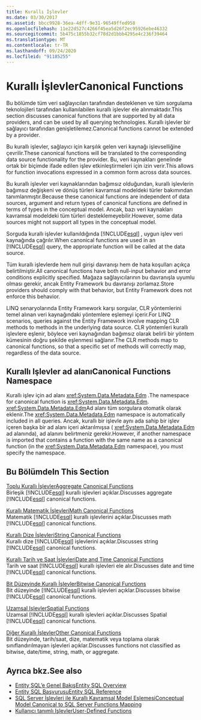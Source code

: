 ```yaml
---
title: Kurallı İşlevler
ms.date: 03/30/2017
ms.assetid: bbcc9928-36ea-4dff-9e31-96549ffed958
ms.openlocfilehash: 11e22d527c4266f45ea5d26f2ec95926ebe46332
ms.sourcegitcommit: 5b475c1855b32cf78d2d1bbb4295e4c236f39464
ms.translationtype: MT
ms.contentlocale: tr-TR
ms.lasthandoff: 09/24/2020
ms.locfileid: "91185255"
---
```

# <a name="canonical-functions"></a><span data-ttu-id="a6c04-102">Kurallı İşlevler</span><span class="sxs-lookup"><span data-stu-id="a6c04-102">Canonical Functions</span></span>

<span data-ttu-id="a6c04-103">Bu bölümde tüm veri sağlayıcıları tarafından desteklenen ve tüm sorgulama teknolojileri tarafından kullanılabilen kurallı işlevler ele alınmaktadır.</span><span class="sxs-lookup"><span data-stu-id="a6c04-103">This section discusses canonical functions that are supported by all data providers, and can be used by all querying technologies.</span></span> <span data-ttu-id="a6c04-104">Kurallı işlevler bir sağlayıcı tarafından genişletilemez.</span><span class="sxs-lookup"><span data-stu-id="a6c04-104">Canonical functions cannot be extended by a provider.</span></span>  
  
 <span data-ttu-id="a6c04-105">Bu kurallı işlevler, sağlayıcı için karşılık gelen veri kaynağı işlevselliğine çevrilir.</span><span class="sxs-lookup"><span data-stu-id="a6c04-105">These canonical functions will be translated to the corresponding data source functionality for the provider.</span></span> <span data-ttu-id="a6c04-106">Bu, veri kaynakları genelinde ortak bir biçimde ifade edilen işlev etkinleştirmeleri için izin verir.</span><span class="sxs-lookup"><span data-stu-id="a6c04-106">This allows for function invocations expressed in a common form across data sources.</span></span>  
  
 <span data-ttu-id="a6c04-107">Bu kurallı işlevler veri kaynaklarından bağımsız olduğundan, kurallı işlevlerin bağımsız değişkeni ve dönüş türleri kavramsal modeldeki türler bakımından tanımlanmıştır.</span><span class="sxs-lookup"><span data-stu-id="a6c04-107">Because these canonical functions are independent of data sources, argument and return types of canonical functions are defined in terms of types in the conceptual model.</span></span> <span data-ttu-id="a6c04-108">Ancak, bazı veri kaynakları kavramsal modeldeki tüm türleri desteklemeyebilir.</span><span class="sxs-lookup"><span data-stu-id="a6c04-108">However, some data sources might not support all types in the conceptual model.</span></span>  
  
 <span data-ttu-id="a6c04-109">Sorguda kurallı işlevler kullanıldığında [!INCLUDE[esql](../../../../../../includes/esql-md.md)] , uygun işlev veri kaynağında çağrılır.</span><span class="sxs-lookup"><span data-stu-id="a6c04-109">When canonical functions are used in an [!INCLUDE[esql](../../../../../../includes/esql-md.md)] query, the appropriate function will be called at the data source.</span></span>  
  
 <span data-ttu-id="a6c04-110">Tüm kurallı işlevlerde hem null girişi davranışı hem de hata koşulları açıkça belirtilmiştir.</span><span class="sxs-lookup"><span data-stu-id="a6c04-110">All canonical functions have both null-input behavior and error conditions explicitly specified.</span></span> <span data-ttu-id="a6c04-111">Mağaza sağlayıcılarının bu davranışla uyumlu olması gerekir, ancak Entity Framework bu davranışı zorlamaz.</span><span class="sxs-lookup"><span data-stu-id="a6c04-111">Store providers should comply with that behavior, but Entity Framework does not enforce this behavior.</span></span>  
  
 <span data-ttu-id="a6c04-112">LINQ senaryolarında Entity Framework karşı sorgular, CLR yöntemlerini temel alınan veri kaynağındaki yöntemlere eşlemeyi içerir.</span><span class="sxs-lookup"><span data-stu-id="a6c04-112">For LINQ scenarios, queries against the Entity Framework involve mapping CLR methods to methods in the underlying data source.</span></span> <span data-ttu-id="a6c04-113">CLR yöntemleri kurallı işlevlere eşlenir, böylece veri kaynağından bağımsız olarak belirli bir yöntem kümesinin doğru şekilde eşlenmesi sağlanır.</span><span class="sxs-lookup"><span data-stu-id="a6c04-113">The CLR methods map to canonical functions, so that a specific set of methods will correctly map, regardless of the data source.</span></span>  
  
## <a name="canonical-functions-namespace"></a><span data-ttu-id="a6c04-114">Kurallı Işlevler ad alanı</span><span class="sxs-lookup"><span data-stu-id="a6c04-114">Canonical Functions Namespace</span></span>  

 <span data-ttu-id="a6c04-115">Kurallı işlev için ad alanı <xref:System.Data.Metadata.Edm> .</span><span class="sxs-lookup"><span data-stu-id="a6c04-115">The namespace for canonical function is <xref:System.Data.Metadata.Edm>.</span></span> <span data-ttu-id="a6c04-116"><xref:System.Data.Metadata.Edm>Ad alanı tüm sorgulara otomatik olarak eklenir.</span><span class="sxs-lookup"><span data-stu-id="a6c04-116">The <xref:System.Data.Metadata.Edm> namespace is automatically included in all queries.</span></span> <span data-ttu-id="a6c04-117">Ancak, kurallı bir işlevle aynı ada sahip bir işlev içeren başka bir ad alanı içeri aktarılmışsa ( <xref:System.Data.Metadata.Edm> ad alanında), ad alanını belirtmeniz gerekir.</span><span class="sxs-lookup"><span data-stu-id="a6c04-117">However, if another namespace is imported that contains a function with the same name as a canonical function (in the <xref:System.Data.Metadata.Edm> namespace), you must specify the namespace.</span></span>  
  
## <a name="in-this-section"></a><span data-ttu-id="a6c04-118">Bu Bölümde</span><span class="sxs-lookup"><span data-stu-id="a6c04-118">In This Section</span></span>  

 [<span data-ttu-id="a6c04-119">Toplu Kurallı İşlevler</span><span class="sxs-lookup"><span data-stu-id="a6c04-119">Aggregate Canonical Functions</span></span>](aggregate-canonical-functions.md)  
 <span data-ttu-id="a6c04-120">Birleşik [!INCLUDE[esql](../../../../../../includes/esql-md.md)] kurallı işlevleri açıklar.</span><span class="sxs-lookup"><span data-stu-id="a6c04-120">Discusses aggregate [!INCLUDE[esql](../../../../../../includes/esql-md.md)] canonical functions.</span></span>  
  
 [<span data-ttu-id="a6c04-121">Kurallı Matematik İşlevleri</span><span class="sxs-lookup"><span data-stu-id="a6c04-121">Math Canonical Functions</span></span>](math-canonical-functions.md)  
 <span data-ttu-id="a6c04-122">Matematik [!INCLUDE[esql](../../../../../../includes/esql-md.md)] kurallı işlevlerini açıklar.</span><span class="sxs-lookup"><span data-stu-id="a6c04-122">Discusses math [!INCLUDE[esql](../../../../../../includes/esql-md.md)] canonical functions.</span></span>  
  
 [<span data-ttu-id="a6c04-123">Kurallı Dize İşlevleri</span><span class="sxs-lookup"><span data-stu-id="a6c04-123">String Canonical Functions</span></span>](string-canonical-functions.md)  
 <span data-ttu-id="a6c04-124">Kurallı dize [!INCLUDE[esql](../../../../../../includes/esql-md.md)] işlevlerini açıklar.</span><span class="sxs-lookup"><span data-stu-id="a6c04-124">Discusses string [!INCLUDE[esql](../../../../../../includes/esql-md.md)] canonical functions.</span></span>  
  
 [<span data-ttu-id="a6c04-125">Kurallı Tarih ve Saat İşlevleri</span><span class="sxs-lookup"><span data-stu-id="a6c04-125">Date and Time Canonical Functions</span></span>](date-and-time-canonical-functions.md)  
 <span data-ttu-id="a6c04-126">Tarih ve saat [!INCLUDE[esql](../../../../../../includes/esql-md.md)] kurallı işlevleri ele alır.</span><span class="sxs-lookup"><span data-stu-id="a6c04-126">Discusses date and time [!INCLUDE[esql](../../../../../../includes/esql-md.md)] canonical functions.</span></span>  
  
 [<span data-ttu-id="a6c04-127">Bit Düzeyinde Kurallı İşlevler</span><span class="sxs-lookup"><span data-stu-id="a6c04-127">Bitwise Canonical Functions</span></span>](bitwise-canonical-functions.md)  
 <span data-ttu-id="a6c04-128">Bit düzeyinde [!INCLUDE[esql](../../../../../../includes/esql-md.md)] kurallı işlevleri açıklar.</span><span class="sxs-lookup"><span data-stu-id="a6c04-128">Discusses bitwise [!INCLUDE[esql](../../../../../../includes/esql-md.md)] canonical functions.</span></span>  
  
 [<span data-ttu-id="a6c04-129">Uzamsal Işlevler</span><span class="sxs-lookup"><span data-stu-id="a6c04-129">Spatial Functions</span></span>](spatial-functions.md)  
 <span data-ttu-id="a6c04-130">Uzamsal [!INCLUDE[esql](../../../../../../includes/esql-md.md)] kurallı işlevleri açıklar.</span><span class="sxs-lookup"><span data-stu-id="a6c04-130">Discusses Spatial [!INCLUDE[esql](../../../../../../includes/esql-md.md)] canonical functions.</span></span>  
  
 [<span data-ttu-id="a6c04-131">Diğer Kurallı İşlevler</span><span class="sxs-lookup"><span data-stu-id="a6c04-131">Other Canonical Functions</span></span>](other-canonical-functions.md)  
 <span data-ttu-id="a6c04-132">Bit düzeyinde, tarih/saat, dize, matematik veya toplama olarak sınıflandırılmayan işlevleri açıklar.</span><span class="sxs-lookup"><span data-stu-id="a6c04-132">Discusses functions not classified as bitwise, date/time, string, math, or aggregate.</span></span>  
  
## <a name="see-also"></a><span data-ttu-id="a6c04-133">Ayrıca bkz.</span><span class="sxs-lookup"><span data-stu-id="a6c04-133">See also</span></span>

- [<span data-ttu-id="a6c04-134">Entity SQL’e Genel Bakış</span><span class="sxs-lookup"><span data-stu-id="a6c04-134">Entity SQL Overview</span></span>](entity-sql-overview.md)
- [<span data-ttu-id="a6c04-135">Entity SQL Başvurusu</span><span class="sxs-lookup"><span data-stu-id="a6c04-135">Entity SQL Reference</span></span>](entity-sql-reference.md)
- [<span data-ttu-id="a6c04-136">SQL Server İşlevleri ile Kurallı Kavramsal Model Eşlemesi</span><span class="sxs-lookup"><span data-stu-id="a6c04-136">Conceptual Model Canonical to SQL Server Functions Mapping</span></span>](../conceptual-model-canonical-to-sql-server-functions-mapping.md)
- [<span data-ttu-id="a6c04-137">Kullanıcı tanımlı Işlevler</span><span class="sxs-lookup"><span data-stu-id="a6c04-137">User-Defined Functions</span></span>](user-defined-functions-entity-sql.md)
